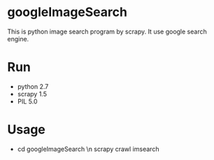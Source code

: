 # googleImageSearch

This is python image search program by scrapy.
It use google search engine.

# Run
+ python 2.7
+ scrapy 1.5
+ PIL 5.0

# Usage
+ cd googleImageSearch \n scrapy crawl imsearch


